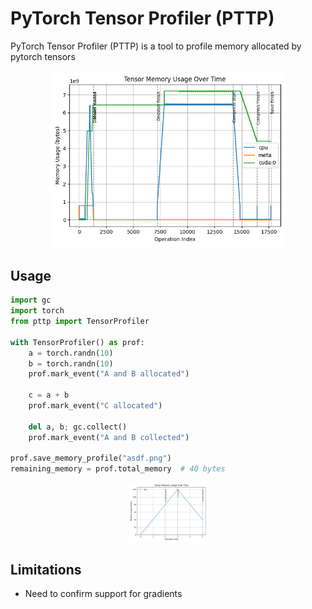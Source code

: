 # PyTorch Tensor Profiler (PTTP) #
PyTorch Tensor Profiler (PTTP) is a tool to profile memory allocated by pytorch tensors

<p align="center">
<img width="75%" src="assets/transformers_timeline.png" alt="Example Memory Timeline"/>
</p>

## Usage ##
```python
import gc
import torch
from pttp import TensorProfiler

with TensorProfiler() as prof:
    a = torch.randn(10)
    b = torch.randn(10)
    prof.mark_event("A and B allocated")

    c = a + b
    prof.mark_event("C allocated")
    
    del a, b; gc.collect()
    prof.mark_event("A and B collected")

prof.save_memory_profile("asdf.png")
remaining_memory = prof.total_memory  # 40 bytes
```

<p align="center">
<img width="25%" src="assets/example_timeline.png" alt="Example Memory Timeline"/>
</p>

## Limitations ##
* Need to confirm support for gradients

